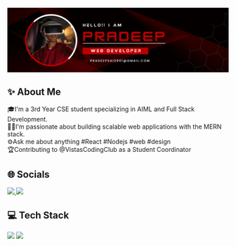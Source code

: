![Hello Banner](Github_Banner.png)
## ✨ About Me
<p>
  🎓I'm a 3rd Year CSE student specializing in AIML and Full Stack Development.<br/>
  🧑‍💻I'm passionate about building scalable web applications with the MERN stack.<br/>
  ⚙️Ask me about anything #React #Nodejs #web #design<br/>
  🏆Contributing to @VistasCodingClub as a Student Coordinator
</p>

## 🌐 Socials
<p>
  <a href="https://www.linkedin.com/in/pradeepbehera2901">
    <img src="https://img.shields.io/badge/LinkedIn-0077B5?style=for-the-badge&logo=linkedin&logoColor=white" />
  </a>
  <a href="https://www.instagram.com/iampradeep.2901">
    <img src="https://img.shields.io/badge/Instagram-E4405F?style=for-the-badge&logo=instagram&logoColor=white" />
  </a>
</p>

## 💻 Tech Stack
<p>
  <img src="https://skillicons.dev/icons?i=react,nodejs,express,mongodb" />
  <img src="https://skillicons.dev/icons?i=javascript,html,css,git,figma" />
</p>
